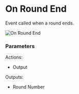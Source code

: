 # On Round End



Event called when a round ends.

![On Round End](../../.gitbook/assets/images/scripting/events/onroundend.png)

### Parameters

Actions:

- Output

Outputs:

- Round Number
